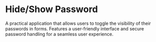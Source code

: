 # Hide/Show Password

A practical application that allows users to toggle the visibility of their passwords in forms. Features a user-friendly interface and secure password handling for a seamless user experience.
